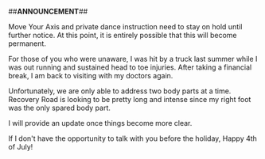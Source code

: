 ##**ANNOUNCEMENT**##

Move Your Axis and private dance instruction need to stay on hold until further notice.  At this point, it is entirely possible that this will become permanent.

For those of you who were unaware, I was hit by a truck last summer while I was out running and sustained head to toe injuries.  After taking a financial break, I am back to visiting with my doctors again.  

Unfortunately, we are only able to address two body parts at a time.  Recovery Road is looking to be pretty long and intense since my right foot was the only spared body part.  

I will provide an update once things become more clear.  

If I don't have the opportunity to talk with you before the holiday, Happy 4th of July!